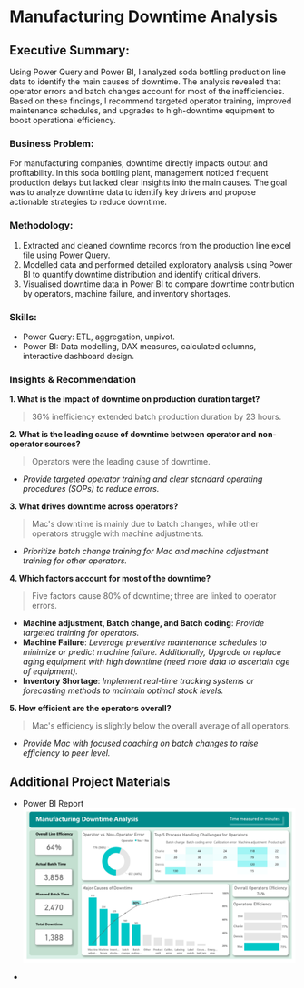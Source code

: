 # Manufacturing Downtime Analysis

## Executive Summary:
Using Power Query and Power BI, I analyzed soda bottling production line data to identify the main causes of downtime. The analysis revealed that operator errors and batch changes account for most of the inefficiencies. Based on these findings, I recommend targeted operator training, improved maintenance schedules, and upgrades to high-downtime equipment to boost operational efficiency.

### Business Problem:
For manufacturing companies, downtime directly impacts output and profitability. In this soda bottling plant, management noticed frequent production delays but lacked clear insights into the main causes. The goal was to analyze downtime data to identify key drivers and propose actionable strategies to reduce downtime.

### Methodology:
1. Extracted and cleaned downtime records from the production line excel file using Power Query.
2. Modelled data and performed detailed exploratory analysis using Power BI to quantify downtime distribution and identify critical drivers.
3. Visualised downtime data in Power BI to compare downtime contribution by operators, machine failure, and inventory shortages.

### Skills:
- Power Query: ETL, aggregation, unpivot.
- Power BI: Data modelling, DAX measures, calculated columns, interactive dashboard design.

### Insights & Recommendation
**1. What is the impact of downtime on production duration target?**
> 36% inefficiency extended batch production duration by 23 hours.

**2. What is the leading cause of downtime between operator and non-operator sources?**
> Operators were the leading cause of downtime.
- *Provide targeted operator training and clear standard operating procedures (SOPs) to reduce errors.*

**3. What drives downtime across operators?**
> Mac's downtime is mainly due to batch changes, while other operators struggle with machine adjustments.
- *Prioritize batch change training for Mac and machine adjustment training for other operators.*
  
**4. Which factors account for most of the downtime?**
> Five factors cause 80% of downtime; three are linked to operator errors.
- **Machine adjustment, Batch change, and Batch coding**: *Provide targeted training for operators.*
- **Machine Failure**: *Leverage preventive maintenance schedules to minimize or predict machine failure. Additionally, Upgrade or replace aging equipment with high downtime (need more data to ascertain age of equipment).*
- **Inventory Shortage**: *Implement real-time tracking systems or forecasting methods to maintain optimal stock levels.*

**5. How efficient are the operators overall?**
> Mac's efficiency is slightly below the overall average of all operators.
- *Provide Mac with focused coaching on batch changes to raise efficiency to peer level.*

## Additional Project Materials
- Power BI Report
![manufacturing downtime report.jpg](https://github.com/jakejosh6751/Manufacturing-Downtime-Analysis-/blob/main/manufacturing%20downtime%20report.jpg)

- 

